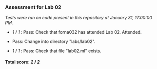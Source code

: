 ### Assessment for Lab 02

*Tests were ran on code present in this repository at January 31, 17:00:00 PM.*

+  _1_ / _1_ : Pass: Check that forna032 has attended Lab 02. Attended.

+ Pass: Change into directory "labs/lab02".

+  _1_ / _1_ : Pass: Check that file "lab02.ml" exists.

#### Total score: _2_ / _2_

